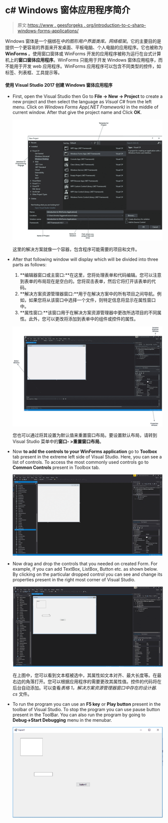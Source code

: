 # c# Windows 窗体应用程序简介

> 原文:[https://www . geesforgeks . org/introduction-to-c-sharp-windows-forms-applications/](https://www.geeksforgeeks.org/introduction-to-c-sharp-windows-forms-applications/)

Windows 窗体是一个捆绑在*中的图形用户界面类库。网络框架*。它的主要目的是提供一个更容易的界面来开发桌面、平板电脑、个人电脑的应用程序。它也被称为 **WinForms** 。使用窗口窗体或 WinForms 开发的应用程序被称为运行在台式计算机上的**窗口窗体应用程序**。WinForms 只能用于开发 Windows 窗体应用程序，而不能用于开发 web 应用程序。WinForms 应用程序可以包含不同类型的控件，如标签、列表框、工具提示等。

#### 使用 Visual Studio 2017 创建 Windows 窗体应用程序

*   First, open the Visual Studio then Go to **File -> New -> Project** to create a new project and then select the language as *Visual C#* from the left menu. Click on *Windows Forms App(.NET Framework)* in the middle of current window. After that give the project name and Click **OK**.

    [![](img/9676534d906b92f209c9b1e401698e80.png)](https://media.geeksforgeeks.org/wp-content/uploads/win-1.jpg)

    这里的解决方案就像一个容器，包含程序可能需要的项目和文件。

*   After that following window will display which will be divided into three parts as follows:
    1.  **编辑器窗口或主窗口:**在这里，您将处理表单和代码编辑。您可以注意到表单的布局现在是空白的。您将双击表单，然后它将打开该表单的代码。
    2.  **解决方案资源管理器窗口:**用于在解决方案中的所有项目之间导航。例如，如果您将从该窗口中选择一个文件，则特定信息将显示在属性窗口中。
    3.  **属性窗口:**该窗口用于在解决方案资源管理器中更改所选项目的不同属性。此外，您可以更改将添加到表单中的组件或控件的属性。

    [![](img/ec5c97797c6206641da82ae41a9af97c.png)](https://media.geeksforgeeks.org/wp-content/uploads/win-2.jpg)

    您也可以通过将其设置为默认值来重置窗口布局。要设置默认布局，请转到 Visual Studio 菜单中的**窗口- >重置窗口布局**。

*   Now **to add the controls to your WinForms application** go to **Toolbox** tab present in the extreme left side of Visual Studio. Here, you can see a list of controls. To access the most commonly used controls go to **Common Controls** present in Toolbox tab.

    [![](img/deca9d9fdf37dfb565e474b64c913df9.png)](https://media.geeksforgeeks.org/wp-content/uploads/win-3.jpg)

*   Now drag and drop the controls that you needed on created Form. For example, if you can add TextBox, ListBox, Button etc. as shown below. By clicking on the particular dropped control you can see and change its properties present in the right most corner of Visual Studio.

    [![](img/44fc900928cf6795989c5005665ae861.png)](https://media.geeksforgeeks.org/wp-content/uploads/win-4.jpg)

    在上图中，您可以看到文本框被选中，其属性如文本对齐、最大长度等。在最右边的角落打开。您可以根据应用程序的需要更改其属性值。控件的代码将在后台自动添加。可以查看*表格 1。解决方案资源管理器窗口中存在的设计器. cs* 文件。

*   To run the program you can use an **F5 key** or **Play button** present in the toolbar of Visual Studio. To stop the program you can use pause button present in the ToolBar. You can also run the program by going to **Debug->Start Debugging** menu in the menubar.

    [![](img/fc0b58fa7cde76f9d8a3800bda5ea6b5.png)](https://media.geeksforgeeks.org/wp-content/uploads/win-5.png)